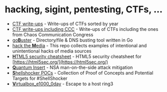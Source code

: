 # hacking, sigint, pentesting, CTFs, ...

- [CTF write-ups](https://github.com/ctfs) - Write-ups of CTFs sorted by year
- [CTF write-ups including CCC](https://github.com/sixstars/ctf) - Write-ups of CTFs including the ones from Chaos Communication Congress
- [go**B**uster](https://github.com/OJ/gobuster) - Directory/file & DNS busting tool written in Go
- [hack the **M**edia](https://github.com/nemild/hack-the-media) - This repo collects examples of intentional and unintentional hacks of media sources
- [**H**TML5 security cheatsheet](https://github.com/cure53/H5SC) - HTML5 security cheatsheet for [https://html5sec.org/](https://html5sec.org/)
- [**Q**uantum Insert](https://github.com/fox-it/quantuminsert) - NSA man-on-the-side attack mitigation
- [**S**hellshocker POCs](https://github.com/mubix/shellshocker-pocs) - Collection of Proof of Concepts and Potential Targets for #ShellShocker
- [**V**irtualbox_e1000_0day](https://github.com/MorteNoir1/virtualbox_e1000_0day) - Escape to a host ring3